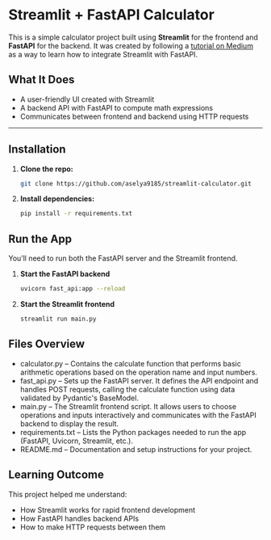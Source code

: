 # Streamlit + FastAPI Calculator

This is a simple calculator project built using **Streamlit** for the frontend and **FastAPI** for the backend. It was created by following a [tutorial on Medium](https://medium.com/codex/streamlit-fastapi-%EF%B8%8F-the-ingredients-you-need-for-your-next-data-science-recipe-ffbeb5f76a92) as a way to learn how to integrate Streamlit with FastAPI.

## What It Does
- A user-friendly UI created with Streamlit
- A backend API with FastAPI to compute math expressions
- Communicates between frontend and backend using HTTP requests

---

## Installation

1. **Clone the repo:**
   ```bash
   git clone https://github.com/aselya9185/streamlit-calculator.git

2. **Install dependencies:**
   ```bash
   pip install -r requirements.txt

## Run the App
You’ll need to run both the FastAPI server and the Streamlit frontend.

1. **Start the FastAPI backend**
   ```bash
   uvicorn fast_api:app --reload

2. **Start the Streamlit frontend**
   ```bash
   streamlit run main.py

## Files Overview
- calculator.py – Contains the calculate function that performs basic arithmetic operations based on the operation name and input numbers.
- fast_api.py – Sets up the FastAPI server. It defines the API endpoint and handles POST requests, calling the calculate function using data validated by Pydantic's BaseModel.
- main.py – The Streamlit frontend script. It allows users to choose operations and inputs interactively and communicates with the FastAPI backend to display the result.
- requirements.txt – Lists the Python packages needed to run the app (FastAPI, Uvicorn, Streamlit, etc.).
- README.md – Documentation and setup instructions for your project.

## Learning Outcome
This project helped me understand:
- How Streamlit works for rapid frontend development
- How FastAPI handles backend APIs
- How to make HTTP requests between them

